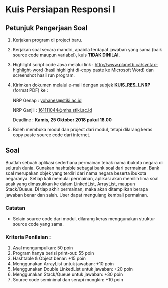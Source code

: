 # Kuis Persiapan Responsi I

## Petunjuk Pengerjaan Soal
1.	Kerjakan program di project baru.
2.	Kerjakan soal secara mandiri, apabila terdapat jawaban yang sama (baik source code maupun variabel), kuis **TIDAK DINILAI.**
3.	Highlight script code Java melalui link : http://www.planetb.ca/syntax-highlight-word (hasil highlight di-copy paste ke Microsoft Word) dan screenshot hasil run program.
4.	Kirimkan dokumen melalui e-mail dengan subjek **KUIS_RES_I_NRP** (format PDF) ke :

    NRP Genap : yohanes@stiki.ac.id

    NRP Ganjil : 161111044@mhs.stiki.ac.id
    
    Deadline : **Kamis, 25 Oktober 2018 pukul 18.00**

5.	Boleh membuka modul dan project dari modul, tetapi dilarang keras copy paste source code dari internet.

## Soal
Buatlah sebuah aplikasi sederhana permainan tebak nama ibukota negara di seluruh dunia. Gunakan hashtable sebagai bank soal dari permainan. Bank soal merupakan objek yang terdiri dari nama negara beserta ibukota negaranya. Setiap kali memulai permainan, aplikasi akan memilih lima soal acak yang dimasukkan ke dalam LinkedList, ArrayList, maupun Stack/Queue. Di tiap akhir permainan, maka akan ditampilkan berapa jawaban benar dan salah. User dapat mengulang kembali permainan.

### Catatan
- Selain source code dari modul, dilarang keras menggunakan struktur source code yang sama.

### Kriteria Penilaian :
1. Asal mengumpulkan: 50 poin
2. Program hanya berisi print-out: 55 poin 
3. Hashtable & Object benar: +15 poin 
4. Menggunakan ArrayList untuk jawaban: +10 poin 
5. Menggunakan Double LinkedList untuk jawaban: +20 poin 
6. Menggunakan Stack/Queue untuk jawaban: +30 poin
7. Source code seminimal dan serapi mungkin: +10 poin

